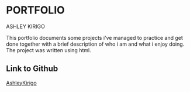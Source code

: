# PORTFOLIO

ASHLEY KIRIGO

This portfolio documents some projects i've managed to practice and get done together with a brief description of who i am and what i enjoy doing.
The project was written using html.

## Link to Github
[AshleyKirigo](https://github.com/AshleyKirigo)

